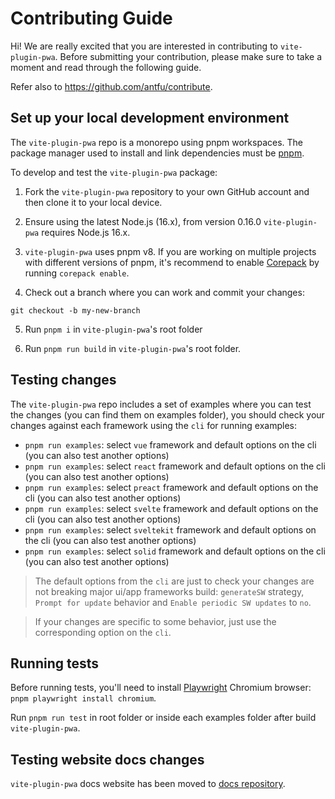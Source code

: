 # Contributing Guide

Hi! We are really excited that you are interested in contributing to `vite-plugin-pwa`. Before submitting your contribution, please make sure to take a moment and read through the following guide.

Refer also to https://github.com/antfu/contribute.
## Set up your local development environment

The `vite-plugin-pwa` repo is a monorepo using pnpm workspaces. The package manager used to install and link dependencies must be [pnpm](https://pnpm.io/).

To develop and test the `vite-plugin-pwa` package:

1. Fork the `vite-plugin-pwa` repository to your own GitHub account and then clone it to your local device.

2. Ensure using the latest Node.js (16.x), from version 0.16.0 `vite-plugin-pwa` requires Node.js 16.x.

3. `vite-plugin-pwa` uses pnpm v8. If you are working on multiple projects with different versions of pnpm, it's recommend to enable [Corepack](https://github.com/nodejs/corepack) by running `corepack enable`.

4. Check out a branch where you can work and commit your changes:
```shell
git checkout -b my-new-branch
```

5. Run `pnpm i` in `vite-plugin-pwa`'s root folder

6. Run `pnpm run build` in `vite-plugin-pwa`'s root folder.

## Testing changes

The `vite-plugin-pwa` repo includes a set of examples where you can test the changes (you can find them on examples folder), you should check your changes against each framework using the `cli` for running examples:
- `pnpm run examples`: select `vue` framework and default options on the cli (you can also test another options)
- `pnpm run examples`: select `react` framework and default options on the cli (you can also test another options)
- `pnpm run examples`: select `preact` framework and default options on the cli (you can also test another options)
- `pnpm run examples`: select `svelte` framework and default options on the cli (you can also test another options)
- `pnpm run examples`: select `sveltekit` framework and default options on the cli (you can also test another options)
- `pnpm run examples`: select `solid` framework and default options on the cli (you can also test another options)

> The default options from the `cli` are just to check your changes are not breaking major ui/app frameworks build: `generateSW` strategy, `Prompt for update` behavior and `Enable periodic SW updates` to `no`. 

> If your changes are specific to some behavior, just use the corresponding option on the `cli`.

## Running tests

Before running tests, you'll need to install [Playwright](https://playwright.dev/) Chromium browser: `pnpm playwright install chromium`.

Run `pnpm run test` in root folder or inside each examples folder after build `vite-plugin-pwa`.

## Testing website docs changes

`vite-plugin-pwa` docs website has been moved to [docs repository](https://github.com/vite-pwa/docs).
